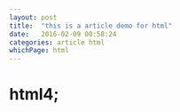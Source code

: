 ```yaml
---
layout: post
title:  "this is a article demo for html"
date:   2016-02-09 00:58:24
categories: article html
whichPage: html
---
```


# html4;
